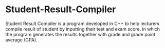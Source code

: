 # Student-Result-Compiler
Student Result Compiler is a program developed in C++ to help lecturers compile result of student by inputting their test and exam score, in which the program generates the results together with grade and grade point average (GPA).
